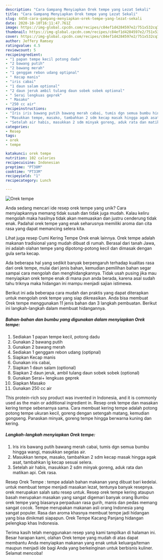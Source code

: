 ```yaml
---
description: "Cara Gampang Menyiapkan Orek tempe yang Lezat Sekali"
title: "Cara Gampang Menyiapkan Orek tempe yang Lezat Sekali"
slug: 4458-cara-gampang-menyiapkan-orek-tempe-yang-lezat-sekali
date: 2020-10-10T16:11:47.761Z
image: https://img-global.cpcdn.com/recipes/c84ef1d4284597e2/751x532cq70/orek-tempe-foto-resep-utama.jpg
thumbnail: https://img-global.cpcdn.com/recipes/c84ef1d4284597e2/751x532cq70/orek-tempe-foto-resep-utama.jpg
cover: https://img-global.cpcdn.com/recipes/c84ef1d4284597e2/751x532cq70/orek-tempe-foto-resep-utama.jpg
author: Jeffery Ramsey
ratingvalue: 4.5
reviewcount: 5
recipeingredient:
- "1 papan tempe kecil potong dadu"
- "2 bawang putih"
- "2 bawang merah"
- "1 genggam rebon udang optipnal"
- " Kecap manis"
- "iris cabai"
- "1 daun salam optional"
- "2 daun jeruk ambil tulang daun sobek sobek optional"
- " Serai lengkuas geprek"
- " Masako"
- "250 cc air"
recipeinstructions:
- "Iris iris bawang putih bawang merah cabai, tumis dgn semua bumbu hingga wangi, masukkan segelas air."
- "Masukkan tempe, masako, tambahkan 2 sdm kecap masak hingga agak asat, tambahkan lg kecap sesuai selera."
- "Setelah air habis, masukkan 2 sdm minyak goreng, aduk rata dan matikan api. Cek rasa."
categories:
- Resep
tags:
- orek
- tempe

katakunci: orek tempe 
nutrition: 102 calories
recipecuisine: Indonesian
preptime: "PT38M"
cooktime: "PT33M"
recipeyield: "1"
recipecategory: Lunch

---
```



![Orek tempe](https://img-global.cpcdn.com/recipes/c84ef1d4284597e2/751x532cq70/orek-tempe-foto-resep-utama.jpg)

Anda sedang mencari ide resep orek tempe yang unik? Cara menyiapkannya memang tidak susah dan tidak juga mudah. Kalau keliru mengolah maka hasilnya tidak akan memuaskan dan justru cenderung tidak enak. Padahal orek tempe yang enak seharusnya memiliki aroma dan cita rasa yang dapat memancing selera kita.

Lihat juga resep Cumi Kering Tempe Orek enak lainnya. Orek tempe adalah makanan tradisional yang mudah dibuat di rumah. Berasal dari tanah Jawa, ini adalah olahan tempe yang dipotong-potong kecil dan dimasak dengan gula serta kecap.

Ada beberapa hal yang sedikit banyak berpengaruh terhadap kualitas rasa dari orek tempe, mulai dari jenis bahan, kemudian pemilihan bahan segar sampai cara mengolah dan menghidangkannya. Tidak usah pusing jika mau menyiapkan orek tempe enak di mana pun anda berada, karena asal sudah tahu triknya maka hidangan ini mampu menjadi sajian istimewa.


Berikut ini ada beberapa cara mudah dan praktis yang dapat diterapkan untuk mengolah orek tempe yang siap dikreasikan. Anda bisa membuat Orek tempe menggunakan 11 jenis bahan dan 3 langkah pembuatan. Berikut ini langkah-langkah dalam membuat hidangannya.

<!--inarticleads1-->

##### Bahan-bahan dan bumbu yang digunakan dalam menyiapkan Orek tempe:

1. Sediakan 1 papan tempe kecil, potong dadu
1. Gunakan 2 bawang putih
1. Gunakan 2 bawang merah
1. Sediakan 1 genggam rebon udang (optipnal)
1. Siapkan  Kecap manis
1. Gunakan iris cabai,
1. Siapkan 1 daun salam (optional)
1. Siapkan 2 daun jeruk, ambil tulang daun sobek sobek (optional)
1. Gunakan  Serai+ lengkuas geprek
1. Siapkan  Masako
1. Gunakan 250 cc air


This protein-rich soy product was invented in Indonesia, and it is commonly used as the main or additional ingredient in. Resep orek tempe dan masakan kering tempe sebenarnya sama. Cara membuat kering tempe adalah potong potong tempe ukuran kecil, goreng dengan setengah matang, kemudian gongseng. Panaskan minyak, goreng tempe hingga berwarna kuning dan kering. 

<!--inarticleads2-->

##### Langkah-langkah menyiapkan Orek tempe:

1. Iris iris bawang putih bawang merah cabai, tumis dgn semua bumbu hingga wangi, masukkan segelas air.
1. Masukkan tempe, masako, tambahkan 2 sdm kecap masak hingga agak asat, tambahkan lg kecap sesuai selera.
1. Setelah air habis, masukkan 2 sdm minyak goreng, aduk rata dan matikan api. Cek rasa.


Resep Orek Tempe : tempe adalah bahan makanan yang dibuat bari kedelai. untuk membuat tempe menjadi masakan lezat, tentunya banyak resepnya. orek merupakan salah satu resep untuk. Resep orek tempe kering ataupun basah merupakan masakan yang sangat digemari banyak orang Bumbu orek tempe yang biasanya perpaduan rasa gurih, manis dan pedas memang sangat cocok. Tempe merupakan makanan asli orang Indonesia yang sangat populer. Rasa dan aroma khasnya membuat tempe jadi hidangan yang bisa dinikmati siapapun. Orek Tempe Kacang Panjang hidangan pelengkap khas Indonesia. 

Terima kasih telah menggunakan resep yang kami tampilkan di halaman ini. Besar harapan kami, olahan Orek tempe yang mudah di atas dapat membantu Anda menyiapkan makanan yang enak untuk keluarga/teman maupun menjadi ide bagi Anda yang berkeinginan untuk berbisnis kuliner. Selamat mencoba!

